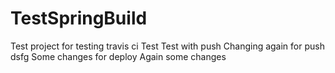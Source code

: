 # TestSpringBuild
Test project for testing travis ci
Test
Test with push
Changing again for push
dsfg
Some changes for deploy
Again some changes
